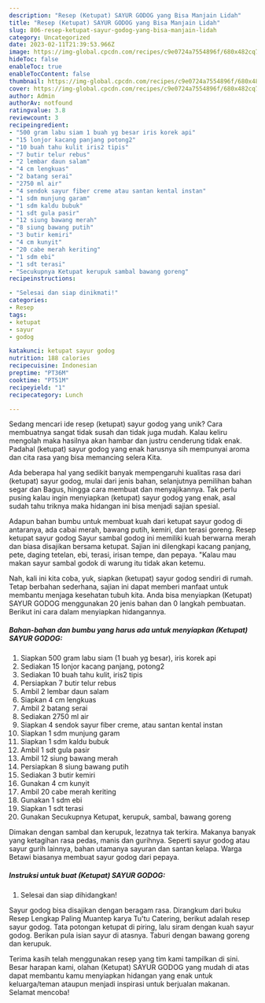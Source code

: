 ```yaml
---
description: "Resep (Ketupat) SAYUR GODOG yang Bisa Manjain Lidah"
title: "Resep (Ketupat) SAYUR GODOG yang Bisa Manjain Lidah"
slug: 806-resep-ketupat-sayur-godog-yang-bisa-manjain-lidah
category: Uncategorized
date: 2023-02-11T21:39:53.966Z
image: https://img-global.cpcdn.com/recipes/c9e0724a7554896f/680x482cq70/ketupat-sayur-godog-foto-resep-utama.jpg
hideToc: false
enableToc: true
enableTocContent: false
thumbnail: https://img-global.cpcdn.com/recipes/c9e0724a7554896f/680x482cq70/ketupat-sayur-godog-foto-resep-utama.jpg
cover: https://img-global.cpcdn.com/recipes/c9e0724a7554896f/680x482cq70/ketupat-sayur-godog-foto-resep-utama.jpg
author: Admin
authorAv: notfound
ratingvalue: 3.8
reviewcount: 3
recipeingredient:
- "500 gram labu siam 1 buah yg besar iris korek api"
- "15 lonjor kacang panjang potong2"
- "10 buah tahu kulit iris2 tipis"
- "7 butir telur rebus"
- "2 lembar daun salam"
- "4 cm lengkuas"
- "2 batang serai"
- "2750 ml air"
- "4 sendok sayur fiber creme atau santan kental instan"
- "1 sdm munjung garam"
- "1 sdm kaldu bubuk"
- "1 sdt gula pasir"
- "12 siung bawang merah"
- "8 siung bawang putih"
- "3 butir kemiri"
- "4 cm kunyit"
- "20 cabe merah keriting"
- "1 sdm ebi"
- "1 sdt terasi"
- "Secukupnya Ketupat kerupuk sambal bawang goreng"
recipeinstructions:

- "Selesai dan siap dinikmati!"
categories:
- Resep
tags:
- ketupat
- sayur
- godog

katakunci: ketupat sayur godog 
nutrition: 188 calories
recipecuisine: Indonesian
preptime: "PT36M"
cooktime: "PT51M"
recipeyield: "1"
recipecategory: Lunch

---
```





Sedang mencari ide resep (ketupat) sayur godog yang unik? Cara membuatnya sangat tidak susah dan tidak juga mudah. Kalau keliru mengolah maka hasilnya akan hambar dan justru cenderung tidak enak. Padahal (ketupat) sayur godog yang enak harusnya sih mempunyai aroma dan cita rasa yang bisa memancing selera Kita.





Ada beberapa hal yang sedikit banyak mempengaruhi kualitas rasa dari (ketupat) sayur godog, mulai dari jenis bahan, selanjutnya pemilihan bahan segar dan Bagus, hingga cara membuat dan menyajikannya. Tak perlu pusing kalau ingin menyiapkan (ketupat) sayur godog yang enak,      asal sudah tahu triknya maka hidangan ini bisa menjadi sajian spesial.














Adapun bahan bumbu untuk membuat kuah dari ketupat sayur godog di antaranya, ada cabai merah, bawang putih, kemiri, dan terasi goreng. Resep ketupat sayur godog Sayur sambal godog ini memiliki kuah berwarna merah dan biasa disajikan bersama ketupat. Sajian ini dilengkapi kacang panjang, pete, daging tetelan, ebi, terasi, irisan tempe, dan pepaya. &#34;Kalau mau makan sayur sambal godok di warung itu tidak akan ketemu.






Nah, kali ini kita coba, yuk, siapkan (ketupat) sayur godog sendiri di rumah. Tetap berbahan sederhana, sajian ini dapat memberi manfaat untuk membantu menjaga kesehatan tubuh kita. Anda bisa menyiapkan (Ketupat) SAYUR GODOG menggunakan 20 jenis bahan dan 0 langkah pembuatan. Berikut ini cara dalam menyiapkan hidangannya.

<!--inarticleads1-->

##### Bahan-bahan dan bumbu yang harus ada untuk menyiapkan (Ketupat) SAYUR GODOG:

1. Siapkan 500 gram labu siam (1 buah yg besar), iris korek api
1. Sediakan 15 lonjor kacang panjang, potong2
1. Sediakan 10 buah tahu kulit, iris2 tipis
1. Persiapkan 7 butir telur rebus
1. Ambil 2 lembar daun salam
1. Siapkan 4 cm lengkuas
1. Ambil 2 batang serai
1. Sediakan 2750 ml air
1. Siapkan 4 sendok sayur fiber creme, atau santan kental instan
1. Siapkan 1 sdm munjung garam
1. Siapkan 1 sdm kaldu bubuk
1. Ambil 1 sdt gula pasir
1. Ambil 12 siung bawang merah
1. Persiapkan 8 siung bawang putih
1. Sediakan 3 butir kemiri
1. Gunakan 4 cm kunyit
1. Ambil 20 cabe merah keriting
1. Gunakan 1 sdm ebi
1. Siapkan 1 sdt terasi
1. Gunakan Secukupnya Ketupat, kerupuk, sambal, bawang goreng


Dimakan dengan sambal dan kerupuk, lezatnya tak terkira. Makanya banyak yang ketagihan rasa pedas, manis dan gurihnya. Seperti sayur godog atau sayur gurih lainnya, bahan utamanya sayuran dan santan kelapa. Warga Betawi biasanya membuat sayur godog dari pepaya. 

<!--inarticleads2-->

##### Instruksi untuk buat (Ketupat) SAYUR GODOG:


1. Selesai dan siap dihidangkan!

Sayur godog bisa disajikan dengan beragam rasa. Dirangkum dari buku Resep Lengkap Paling Muantep karya Tu&#39;tu Catering, berikut adalah resep sayur godog. Tata potongan ketupat di piring, lalu siram dengan kuah sayur godog. Berikan pula isian sayur di atasnya. Taburi dengan bawang goreng dan kerupuk. 

Terima kasih telah menggunakan resep yang tim kami tampilkan di sini. Besar harapan kami, olahan (Ketupat) SAYUR GODOG yang mudah di atas dapat membantu kamu menyiapkan hidangan yang enak untuk keluarga/teman ataupun menjadi inspirasi untuk berjualan makanan. Selamat mencoba!
